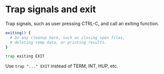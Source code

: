 # Trap signals and exit

Trap signals, such as user pressing CTRL-C, and call an exiting function.

```sh
exiting() {
  # Do any cleanup here, such as closing open files,
  # deleting temp data, or printing results.
}

trap exiting EXIT
```

Use `trap "..." EXIT` instead of TERM, INT, HUP, etc.
